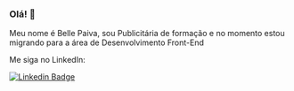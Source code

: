 ### Olá! 👋

Meu nome é Belle Paiva, sou Publicitária de formação e no momento estou migrando para a área de Desenvolvimento Front-End

Me siga no LinkedIn: 

[![Linkedin Badge](https://img.shields.io/badge/-LinkedIn-blue?style=flat-square&logo=Linkedin&logoColor=white&link=https://www.linkedin.com/in/bellebpaiva)](https://www.linkedin.com/in/bellebpaiva)
